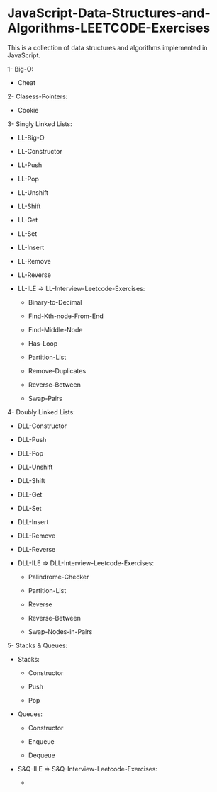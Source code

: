 ﻿# JavaScript-Data-Structures-and-Algorithms-LEETCODE-Exercises

This is a collection of data structures and algorithms implemented in JavaScript.
 
1- Big-O:

   * Cheat

2- Clasess-Pointers:

   * Cookie
   
3- Singly Linked Lists:

   * LL-Big-O

   * LL-Constructor

   * LL-Push

   * LL-Pop

   * LL-Unshift

   * LL-Shift

   * LL-Get

   * LL-Set

   * LL-Insert

   * LL-Remove

   * LL-Reverse

   * LL-ILE => LL-Interview-Leetcode-Exercises:

      * Binary-to-Decimal

      * Find-Kth-node-From-End

      * Find-Middle-Node

      * Has-Loop

      * Partition-List

      * Remove-Duplicates

      * Reverse-Between

      * Swap-Pairs

4- Doubly Linked Lists:

   * DLL-Constructor

   * DLL-Push

   * DLL-Pop

   * DLL-Unshift

   * DLL-Shift

   * DLL-Get

   * DLL-Set

   * DLL-Insert

   * DLL-Remove

   * DLL-Reverse

   * DLL-ILE => DLL-Interview-Leetcode-Exercises:
   
      * Palindrome-Checker

      * Partition-List

      * Reverse

      * Reverse-Between

      * Swap-Nodes-in-Pairs

5- Stacks & Queues:

   * Stacks: 

      * Constructor

      * Push

      * Pop

   * Queues:

      * Constructor

      * Enqueue

      * Dequeue

   * S&Q-ILE => S&Q-Interview-Leetcode-Exercises:
   
      *